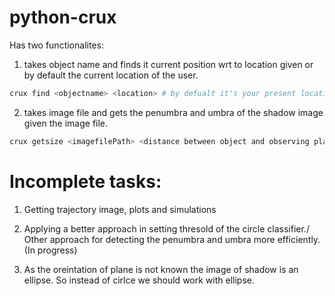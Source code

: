 # python-crux

Has two functionalites:

1) takes object name and finds it current position wrt to location given or by default the current location of the user.
```bash
crux find <objectname> <location> # by defualt it's your present location on Earth.
```

2) takes image file and gets the penumbra and umbra of the shadow image given the image file.
```bash
crux getsize <imagefilePath> <distance between object and observing plane> <distance between source and object>
```
# Incomplete tasks:

1) Getting trajectory image, plots and simulations

2) Applying a better approach in setting thresold of the circle classifier./ Other approach for detecting the penumbra and umbra more efficiently.(In progress)

3) As the oreintation of plane is not known the image of shadow is an ellipse. So instead of cirlce we should work with ellipse.


